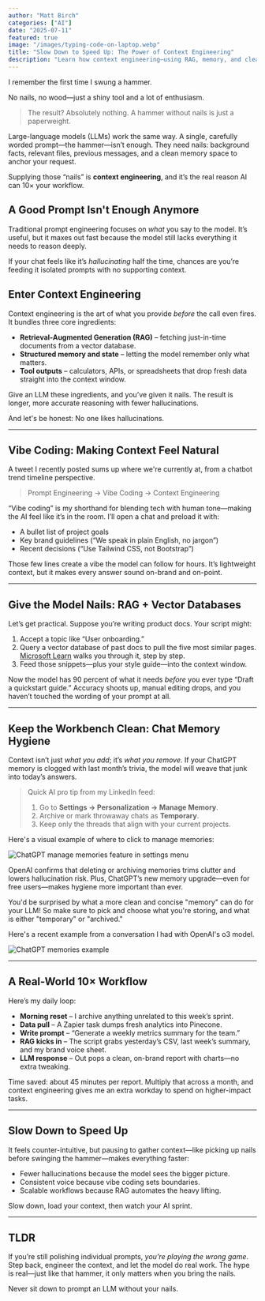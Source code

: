 ```yaml
---
author: "Matt Birch"
categories: ["AI"]
date: "2025-07-11"
featured: true
image: "/images/typing-code-on-laptop.webp"
title: "Slow Down to Speed Up: The Power of Context Engineering"
description: "Learn how context engineering—using RAG, memory, and clean chat history—can boost AI accuracy and productivity by 10×. Slow down to speed up your workflow."
---
```


I remember the first time I swung a hammer.

No nails, no wood—just a shiny tool and a lot of enthusiasm.

> The result? Absolutely nothing. A hammer without nails is just a paperweight.

Large-language models (LLMs) work the same way. A single, carefully worded prompt—the hammer—isn’t enough. They need nails: background facts, relevant files, previous messages, and a clean memory space to anchor your request.

Supplying those “nails” is **context engineering**, and it’s the real reason AI can 10× your workflow.

## A Good Prompt Isn't Enough Anymore

Traditional prompt engineering focuses on _what_ you say to the model. It’s useful, but it maxes out fast because the model still lacks everything it needs to reason deeply.

If your chat feels like it’s _hallucinating_ half the time, chances are you’re feeding it isolated prompts with no supporting context.

## Enter Context Engineering

Context engineering is the art of what you provide _before_ the call even fires. It bundles three core ingredients:

- **Retrieval-Augmented Generation (RAG)** – fetching just-in-time documents from a vector database.
- **Structured memory and state** – letting the model remember only what matters.
- **Tool outputs** – calculators, APIs, or spreadsheets that drop fresh data straight into the context window.

Give an LLM these ingredients, and you’ve given it nails. The result is longer, more accurate reasoning with fewer hallucinations.

And let's be honest: No one likes hallucinations.

---

## Vibe Coding: Making Context Feel Natural

A tweet I recently posted sums up where we're currently at, from a chatbot trend timeline perspective.

> Prompt Engineering → Vibe Coding → Context Engineering

“Vibe coding” is my shorthand for blending tech with human tone—making the AI feel like it’s in the room. I’ll open a chat and preload it with:

- A bullet list of project goals
- Key brand guidelines (“We speak in plain English, no jargon”)
- Recent decisions (“Use Tailwind CSS, not Bootstrap”)

Those few lines create a vibe the model can follow for hours. It’s lightweight context, but it makes every answer sound on-brand and on-point.

---

## Give the Model Nails: RAG + Vector Databases

Let’s get practical. Suppose you’re writing product docs. Your script might:

1.  Accept a topic like “User onboarding.”
2.  Query a vector database of past docs to pull the five most similar pages. [Microsoft Learn](https://learn.microsoft.com/en-us/data-engineering/playbook/solutions/vector-database/) walks you through it, step by step.
3.  Feed those snippets—plus your style guide—into the context window.

Now the model has 90 percent of what it needs _before_ you ever type “Draft a quickstart guide.” Accuracy shoots up, manual editing drops, and you haven’t touched the wording of your prompt at all.

---

## Keep the Workbench Clean: Chat Memory Hygiene

Context isn’t just _what you add_; it’s _what you remove_. If your ChatGPT memory is clogged with last month’s trivia, the model will weave that junk into today’s answers.

> Quick AI pro tip from my LinkedIn feed:
>
> 1.  Go to **Settings → Personalization → Manage Memory**.
> 2.  Archive or mark throwaway chats as **Temporary**.
> 3.  Keep only the threads that align with your current projects.

Here's a visual example of where to click to manage memories:

![ChatGPT manage memories feature in settings menu](/images/chatgpt-manage-memory-history.webp)

OpenAI confirms that deleting or archiving memories trims clutter and lowers hallucination risk. Plus, ChatGPT’s new memory upgrade—even for free users—makes hygiene more important than ever.

You'd be surprised by what a more clean and concise "memory" can do for your LLM! So make sure to pick and choose what you're storing, and what is either "temporary" or "archived."

Here's a recent example from a conversation I had with OpenAI's o3 model.

![ChatGPT memories example](/images/chatgpt-memory-example.webp)

---

## A Real-World 10× Workflow

Here’s my daily loop:

- **Morning reset** – I archive anything unrelated to this week’s sprint.
- **Data pull** – A Zapier task dumps fresh analytics into Pinecone.
- **Write prompt** – “Generate a weekly metrics summary for the team.”
- **RAG kicks in** – The script grabs yesterday’s CSV, last week’s summary, and my brand voice sheet.
- **LLM response** – Out pops a clean, on-brand report with charts—no extra tweaking.

Time saved: about 45 minutes per report. Multiply that across a month, and context engineering gives me an extra workday to spend on higher-impact tasks.

---

## Slow Down to Speed Up

It feels counter-intuitive, but pausing to gather context—like picking up nails before swinging the hammer—makes everything faster:

- Fewer hallucinations because the model sees the bigger picture.
- Consistent voice because vibe coding sets boundaries.
- Scalable workflows because RAG automates the heavy lifting.

Slow down, load your context, then watch your AI sprint.

---

## TLDR

If you’re still polishing individual prompts, _you’re playing the wrong game_. Step back, engineer the context, and let the model do real work. The hype is real—just like that hammer, it only matters when you bring the nails.

Never sit down to prompt an LLM without your nails.
